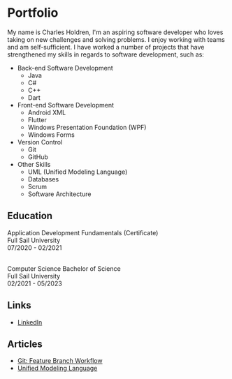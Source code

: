 

# Portfolio

My name is Charles Holdren, I'm an aspiring software developer who loves taking on new challenges and solving problems. I enjoy working with teams and am self-sufficient. I have worked a number of projects that have strengthened my skills in regards to software development, such as:

* Back-end Software Development
  * Java
  * C#
  * C++
  * Dart
* Front-end Software Development
  * Android XML
  * Flutter
  * Windows Presentation Foundation (WPF)
  * Windows Forms
* Version Control
  * Git
  * GitHub
* Other Skills
  * UML (Unified Modeling Language)
  * Databases
  * Scrum
  * Software Architecture

## Education
Application Development Fundamentals (Certificate)<br>
Full Sail University<br>
07/2020 - 02/2021<br><br>


Computer Science Bachelor of Science<br>
Full Sail University<br>
02/2021 - 05/2023<br>

## Links
- [LinkedIn](https://www.linkedin.com/in/chasdev/)

## Articles

- [Git: Feature Branch Workflow](https://holdrencharles-fs.github.io/Portfolio/docs/Holdren-Charles-Feature-Branch-Workflow)
- [Unified Modeling Language](https://holdrencharles-fs.github.io/Portfolio/docs/Unified%20Modeling%20Language/HoldrenCharles-UnifiedModelingLanguage)


